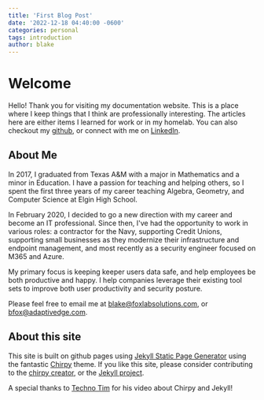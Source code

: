 ```yaml
---
title: 'First Blog Post'
date: '2022-12-18 04:40:00 -0600'
categories: personal
tags: introduction    
author: blake
---
```


# Welcome

Hello! Thank you for visiting my documentation website. This is a place where I keep things that I think are professionally interesting. The articles here are either items I learned for work or in my homelab. You can also checkout my [github](https://github.com/blakejfox), or connect with me on [LinkedIn](https://www.linkedin.com/in/blake-fox-b2a3171b2/).

## About Me 

In 2017, I graduated from Texas A&M with a major in Mathematics and a minor in Education. I have a passion for teaching and helping others, so I spent the first three years of my career teaching Algebra, Geometry, and Computer Science at Elgin High School. 

In February 2020, I decided to go a new direction with my career and become an IT professional. Since then, I've had the opportunity to work in various roles: a contractor for the Navy, supporting Credit Unions, supporting small businesses as they modernize their infrastructure and endpoint management, and most recently as a security engineer focused on M365 and Azure. 

My primary focus is keeping keeper users data safe, and help employees be both productive and happy. I help companies leverage their existing tool sets to improve both user productivity and security posture. 

Please feel free to email me at blake@foxlabsolutions.com, or bfox@adaptivedge.com. 

## About this site

This site is built on github pages using [Jekyll Static Page Generator](https://github.com/jekyll/jekyll) using the fantastic [Chirpy](https://github.com/cotes2020/jekyll-theme-chirpy) theme. If you like this site, please consider contributing to the [chirpy creator](https://ko-fi.com/coteschung), or the [Jekyll project](https://github.com/jekyll/jekyll). 

A special thanks to [Techno Tim](https://docs.technotim.live/posts/jekyll-docs-site/) for his video about Chirpy and Jekyll!
